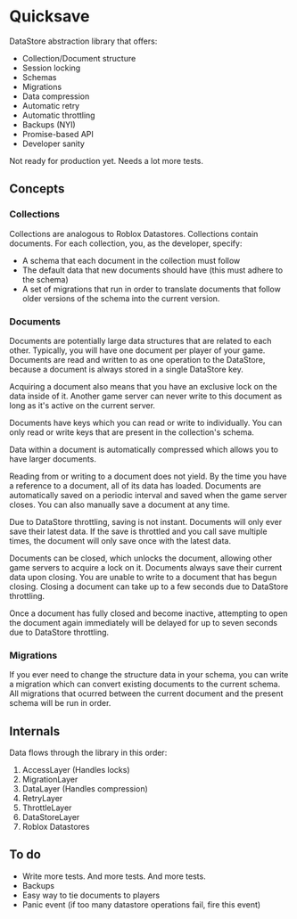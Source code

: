 # Quicksave

DataStore abstraction library that offers:

- Collection/Document structure
- Session locking
- Schemas
- Migrations
- Data compression
- Automatic retry
- Automatic throttling
- Backups (NYI)
- Promise-based API
- Developer sanity

Not ready for production yet. Needs a lot more tests.

## Concepts

### Collections

Collections are analogous to Roblox Datastores. Collections contain documents. For each collection, you, as the developer, specify:

- A schema that each document in the collection must follow
- The default data that new documents should have (this must adhere to the schema)
- A set of migrations that run in order to translate documents that follow older versions of the schema into the current version.

### Documents

Documents are potentially large data structures that are related to each other. Typically, you will have one document per player of your game. Documents are read and written to as one operation to the DataStore, because a document is always stored in a single DataStore key.

Acquiring a document also means that you have an exclusive lock on the data inside of it. Another game server can never write to this document as long as it's active on the current server.

Documents have keys which you can read or write to individually. You can only read or write keys that are present in the collection's schema.

Data within a document is automatically compressed which allows you to have larger documents.

Reading from or writing to a document does not yield. By the time you have a reference to a document, all of its data has loaded. Documents are automatically saved on a periodic interval and saved when the game server closes. You can also manually save a document at any time.

Due to DataStore throttling, saving is not instant. Documents will only ever save their latest data. If the save is throttled and you call save multiple times, the document will only save once with the latest data.

Documents can be closed, which unlocks the document, allowing other game servers to acquire a lock on it. Documents always save their current data upon closing. You are unable to write to a document that has begun closing. Closing a document can take up to a few seconds due to DataStore throttling.

Once a document has fully closed and become inactive, attempting to open the document again immediately will be delayed for up to seven seconds due to DataStore throttling.

### Migrations

If you ever need to change the structure data in your schema, you can write a migration which can convert existing documents to the current schema. All migrations that ocurred between the current document and the present schema will be run in order.

## Internals

Data flows through the library in this order:

1. AccessLayer (Handles locks)
2. MigrationLayer
3. DataLayer (Handles compression)
4. RetryLayer
5. ThrottleLayer
6. DataStoreLayer
7. Roblox Datastores

## To do

- Write more tests. And more tests. And more tests.
- Backups
- Easy way to tie documents to players
- Panic event (if too many datastore operations fail, fire this event)
